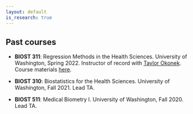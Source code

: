 ```yaml
---
layout: default
is_research: true
--- 
```


## Past courses

* **BIOST 311**: Regression Methods in the Health Sciences. University of Washington, Spring 2022. Instructor of record with [Taylor Okonek](https://taylorokonek.github.io). Course materials [here](https://github.com/cwolock/BIOST311).

* **BIOST 310**: Biostatistics for the Health Sciences. University of Washington, Fall 2021. Lead TA. 

* **BIOST 511**: Medical Biometry I. University of Washington, Fall 2020. Lead TA. 
